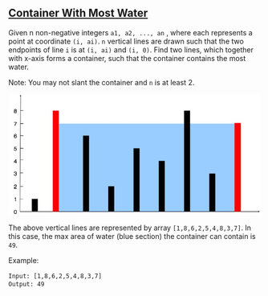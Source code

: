 [Container With Most Water](https://leetcode.com/problems/container-with-most-water/)
---------------------------

Given n non-negative integers `a1, a2, ..., an` , where each represents a point at coordinate
`(i, ai)`. `n` vertical lines are drawn such that the two endpoints of line `i` is at `(i, ai)`
and `(i, 0)`. Find two lines, which together with x-axis forms a container, such that
the container contains the most water.

Note: You may not slant the container and `n` is at least 2.

![image](question_11.jpg)

The above vertical lines are represented by array `[1,8,6,2,5,4,8,3,7]`. In this case,
the max area of water (blue section) the container can contain is `49`.

Example:
```
Input: [1,8,6,2,5,4,8,3,7]
Output: 49
```
